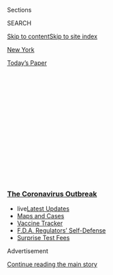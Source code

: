 <div id="app">

<div>

<div>

<div>

<div class="NYTAppHideMasthead css-1q2w90k e1suatyy0">

<div class="section css-ui9rw0 e1suatyy2">

<div class="css-eph4ug er09x8g0">

<div class="css-6n7j50">

</div>

<span class="css-1dv1kvn">Sections</span>

<div class="css-10488qs">

<span class="css-1dv1kvn">SEARCH</span>

</div>

[Skip to content](#site-content)[Skip to site index](#site-index)

</div>

<div id="masthead-section-label" class="css-1wr3we4 eaxe0e00">

[New
York](https://www.nytimes3xbfgragh.onion/section/nyregion)

</div>

<div class="css-10698na e1huz5gh0">

</div>

</div>

<div id="masthead-bar-one" class="section hasLinks css-15hmgas e1csuq9d3">

<div class="css-uqyvli e1csuq9d0">

</div>

<div class="css-1uqjmks e1csuq9d1">

</div>

<div class="css-9e9ivx">

[](https://myaccount.nytimes3xbfgragh.onion/auth/login?response_type=cookie&client_id=vi)

</div>

<div class="css-1bvtpon e1csuq9d2">

[Today’s
Paper](https://www.nytimes3xbfgragh.onion/section/todayspaper)

</div>

</div>

</div>

</div>

<div data-aria-hidden="false">

<div id="site-content" data-role="main">

<div>

<div class="css-1aor85t" style="opacity:0.000000001;z-index:-1;visibility:hidden">

<div class="css-1hqnpie">

<div class="css-epjblv">

<span class="css-17xtcya">[New
York](/section/nyregion)</span><span class="css-x15j1o">|</span><span class="css-fwqvlz">Virus
‘Checkpoints’ in N.Y.C. to Enforce Travel Rules? Well, Not
Exactly</span>

</div>

<div class="css-k008qs">

<div class="css-1iwv8en">

<span class="css-18z7m18"></span>

<div>

</div>

</div>

<span class="css-1n6z4y">https://nyti.ms/2C5nAZm</span>

<div class="css-1705lsu">

<div class="css-4xjgmj">

<div class="css-4skfbu" data-role="toolbar" data-aria-label="Social Media Share buttons, Save button, and Comments Panel with current comment count" data-testid="share-tools">

  - 
  - 
  - 
  - 
    
    <div class="css-6n7j50">
    
    </div>

  - 
  - 

</div>

</div>

</div>

</div>

</div>

</div>

<div class="css-13pd83m">

<div class="css-l9svim">

### [<span class="css-pa1jbp"><span class="css-1rxm0ex">The Coronavirus</span><span class="css-1rxm0ex"> Outbreak</span></span>](https://www.nytimes3xbfgragh.onion/news-event/coronavirus?name=styln-coronavirus-national&region=TOP_BANNER&block=storyline_menu_recirc&action=click&pgtype=Article&impression_id=afaf62b0-f4bb-11ea-bfcd-b5364c666c0c&variant=undefined)

  - <span class="css-1qkutce"><span class="css-12clwdu">live</span>[Latest
    Updates](https://www.nytimes3xbfgragh.onion/2020/09/11/world/covid-19-coronavirus.html?name=styln-coronavirus-national&region=TOP_BANNER&block=storyline_menu_recirc&action=click&pgtype=Article&impression_id=afaf62b1-f4bb-11ea-bfcd-b5364c666c0c&variant=undefined)</span>
  - <span class="css-1qkutce">[Maps and
    Cases](https://www.nytimes3xbfgragh.onion/interactive/2020/us/coronavirus-us-cases.html?name=styln-coronavirus-national&region=TOP_BANNER&block=storyline_menu_recirc&action=click&pgtype=Article&impression_id=afaf62b2-f4bb-11ea-bfcd-b5364c666c0c&variant=undefined)</span>
  - <span class="css-1qkutce">[Vaccine
    Tracker](https://www.nytimes3xbfgragh.onion/interactive/2020/science/coronavirus-vaccine-tracker.html?name=styln-coronavirus-national&region=TOP_BANNER&block=storyline_menu_recirc&action=click&pgtype=Article&impression_id=afaf62b3-f4bb-11ea-bfcd-b5364c666c0c&variant=undefined)</span>
  - <span class="css-1qkutce">[F.D.A. Regulators’
    Self-Defense](https://www.nytimes3xbfgragh.onion/2020/09/10/us/politics/fda-coronavirus-vaccine.html?name=styln-coronavirus-national&region=TOP_BANNER&block=storyline_menu_recirc&action=click&pgtype=Article&impression_id=afaf62b4-f4bb-11ea-bfcd-b5364c666c0c&variant=undefined)</span>
  - <span class="css-1qkutce">[Surprise Test
    Fees](https://www.nytimes3xbfgragh.onion/2020/09/09/upshot/coronavirus-surprise-test-fees.html?name=styln-coronavirus-national&region=TOP_BANNER&block=storyline_menu_recirc&action=click&pgtype=Article&impression_id=afaf62b5-f4bb-11ea-bfcd-b5364c666c0c&variant=undefined)</span>

</div>

</div>

<div id="top-wrapper" class="css-1sy8kpn">

<div id="top-slug" class="css-l9onyx">

Advertisement

</div>

[Continue reading the main
story](#after-top)

<div class="ad top-wrapper" style="text-align:center;height:100%;display:block;min-height:250px">

<div id="top" class="place-ad" data-position="top" data-size-key="top">

</div>

</div>

<div id="after-top">

</div>

</div>

<div>

<div id="sponsor-wrapper" class="css-1hyfx7x">

<div id="sponsor-slug" class="css-19vbshk">

Supported by

</div>

[Continue reading the main
story](#after-sponsor)

<div id="sponsor" class="ad sponsor-wrapper" style="text-align:center;height:100%;display:block">

</div>

<div id="after-sponsor">

</div>

</div>

<div class="css-186x18t">

</div>

<div class="css-1vkm6nb ehdk2mb0">

# Virus ‘Checkpoints’ in N.Y.C. to Enforce Travel Rules? Well, Not Exactly

</div>

The mayor is sending the sheriff to city bridges and tunnels to try to
ward off a second wave of the coronavirus.

<div class="css-79elbk" data-testid="photoviewer-wrapper">

<div class="css-z3e15g" data-testid="photoviewer-wrapper-hidden">

</div>

<div class="css-1a48zt4 ehw59r15" data-testid="photoviewer-children">

![<span class="css-16f3y1r e13ogyst0" data-aria-hidden="true">One local
official on Wednesday said that a fifth of all new cases of the
coronavirus are from travelers coming into New York City from other
states.</span><span class="css-cnj6d5 e1z0qqy90" itemprop="copyrightHolder"><span class="css-1ly73wi e1tej78p0">Credit...</span><span><span>Jamie
McCarthy/Getty
Images</span></span></span>](https://static01.graylady3jvrrxbe.onion/images/2020/08/05/nyregion/05nyvirus-checkpoints/merlin_170523117_45400e0c-2706-4f73-818c-8a52332d76bc-articleLarge.jpg?quality=75&auto=webp&disable=upscale)

</div>

</div>

<div class="css-18e8msd">

<div class="css-vp77d3 epjyd6m0">

<div class="css-hus3qt ey68jwv0" data-aria-hidden="true">

[![Michael
Gold](https://static01.graylady3jvrrxbe.onion/images/2018/06/12/multimedia/author-michael-gold/author-michael-gold-thumbLarge.png
"Michael Gold")](https://www.nytimes3xbfgragh.onion/by/michael-gold)

</div>

<div class="css-1baulvz">

By [<span class="css-1baulvz last-byline" itemprop="name">Michael
Gold</span>](https://www.nytimes3xbfgragh.onion/by/michael-gold)

</div>

</div>

  - 
    
    <div class="css-ld3wwf e16638kd2">
    
    Published Aug. 5, 2020Updated Aug. 7,
    2020
    
    </div>

  - 
    
    <div class="css-4xjgmj">
    
    <div class="css-pvvomx" data-role="toolbar" data-aria-label="Social Media Share buttons, Save button, and Comments Panel with current comment count" data-testid="share-tools">
    
      - 
      - 
      - 
      - 
        
        <div class="css-6n7j50">
        
        </div>
    
      - 
      - 
    
    </div>
    
    </div>

</div>

</div>

<div class="section meteredContent css-1r7ky0e" name="articleBody" itemprop="articleBody">

<div class="css-1fanzo5 StoryBodyCompanionColumn">

<div class="css-53u6y8">

The announcement by Mayor Bill de Blasio on Wednesday seemed to signal a
new crackdown in the city’s efforts to curb the spread of the
coronavirus: “Traveler registration checkpoints” would be set up at
bridges and tunnels, conjuring images of police officers stopping cars
and detaining people from out of state.

The reality may be a lot less stark — and a lot more confusing.

The authorities will not be stopping every car. They will likely not be
at every crossing on any given day. The Police Department won’t even be
involved.

Instead of working to enforce the state’s [mandatory
quarantine](https://www.nytimes3xbfgragh.onion/2020/08/16/nyregion/coronavirus-quarantine-nyc.html)
for people coming from states with climbing coronavirus cases, the
checkpoints, run by the city’s sheriff’s office, will focus on informing
[travelers](https://www.nytimes3xbfgragh.onion/2020/08/07/us/california-travel-restrictions-covid-19.html)
about the rules.

Even so, Mayor de Blasio presented the program as a crucial step in
fending off the resurgence of the virus in the city, which was once the
center of the pandemic but has maintained a low rate of infection in
recent weeks.

</div>

</div>

<div class="css-1fanzo5 StoryBodyCompanionColumn">

<div class="css-53u6y8">

“If we’re going to hold at this level of health and safety in the city
and get better, we have to deal with the fact that the quarantine must
be applied consistently to anyone who has traveled,” Mr. de Blasio said
at a news conference.

Hours after the mayor’s announcement, many details of the checkpoint
program remained unclear — including to the region’s transit agencies,
who oversee the city’s bridges and tunnels.

A spokesman for the Port Authority of New York and New Jersey, which
operates crossings into the city, said that the mayor’s announcement
surprised the agency. The spokesman did not know whether any of its
bridges or tunnels would be targeted and had no details of the
plan.

<div id="NYT_MAIN_CONTENT_1_REGION" class="css-9tf9ac">

<div>

<div id="styln-covid-updates-world" class="section interactive-content interactive-size-medium css-1ftcdic">

<div class="css-17ih8de interactive-body">

<div id="styln-briefing-block" data-asset-id="QXJ0aWNsZTpueXQ6Ly9hcnRpY2xlLzJiYjYwYTJiLTY3NjItNTg3NC1iMGVhLWY4NzRhMjE3NTQyZA==">

<div class="briefing-block-header-section">

# [Latest Updates: The Coronavirus Outbreak](https://www.nytimes3xbfgragh.onion/2020/09/11/world/covid-19-coronavirus.html?action=click&pgtype=Article&state=default&region=MAIN_CONTENT_1&context=storylines_live_updates)

<div class="briefing-block-ts">

Updated 2020-09-12T05:29:13.829Z

</div>

</div>

  - [Fauci cautions the virus could disrupt life in the U.S. until
    ‘maybe even towards the end
    of 2021.’](https://www.nytimes3xbfgragh.onion/2020/09/11/world/covid-19-coronavirus.html?action=click&pgtype=Article&state=default&region=MAIN_CONTENT_1&context=storylines_live_updates#link-dfb8a16)
  - [From Asia to Africa, China promotes its vaccine candidates to win
    friends.](https://www.nytimes3xbfgragh.onion/2020/09/11/world/covid-19-coronavirus.html?action=click&pgtype=Article&state=default&region=MAIN_CONTENT_1&context=storylines_live_updates#link-7104d154)
  - [The other way the virus will kill:
    hunger.](https://www.nytimes3xbfgragh.onion/2020/09/11/world/covid-19-coronavirus.html?action=click&pgtype=Article&state=default&region=MAIN_CONTENT_1&context=storylines_live_updates#link-393ad215)

<div class="briefing-block-footer">

<div class="briefing-block-footer-meta">

[See more
updates](https://www.nytimes3xbfgragh.onion/2020/09/11/world/covid-19-coronavirus.html?action=click&pgtype=Article&state=default&region=MAIN_CONTENT_1&context=storylines_live_updates)

</div>

<div class="briefing-block-briefinglinks">

<span>More live coverage:</span>
[Markets](https://www.nytimes3xbfgragh.onion/live/2020/09/11/business/stock-market-today-coronavirus?action=click&pgtype=Article&state=default&region=MAIN_CONTENT_1&context=storylines_live_updates)

</div>

</div>

</div>

</div>

</div>

</div>

</div>

The Metropolitan Transportation Authority, which operates bridges and
tunnels within the city, said it was not involved with the checkpoints.

Laura Feyer, a spokeswoman for Mr. de Blasio, said that the city would
most likely not provide advance notice of where the checkpoints would be
so that motorists did not try to route around them.

</div>

</div>

<div class="css-1fanzo5 StoryBodyCompanionColumn">

<div class="css-53u6y8">

“Most checkpoints will be at roadways coming into the city after bridges
and tunnels, not on Port Authority property themselves,” Ms. Feyer said.

State and city officials have been warning for weeks about a [potential
second wave of virus
cases](https://www.nytimes3xbfgragh.onion/2020/07/14/nyregion/coronavirus-ny-travel-cuomo.html?module=inline)
driven by travelers from the dozens of states where the outbreak has
surged in recent weeks.

<div id="NYT_MAIN_CONTENT_2_REGION" class="css-9tf9ac">

<div>

</div>

</div>

In late June, as cases began climbing around the country, New York’s
governor, Andrew M. Cuomo, ordered people coming from states with a high
percentage of positive coronavirus tests to [quarantine for two
weeks](https://www.nytimes3xbfgragh.onion/2020/06/24/nyregion/ny-coronavirus-states-quarantine.html?module=inline)
upon their arrival. As of Tuesday, [travelers from 34 states and Puerto
Rico](https://coronavirus.health.ny.gov/covid-19-travel-advisory) are
subject to the order.

From the day of its announcement, the measure was met with skepticism
about how it could be enforced. Those who violate the quarantine can be
subject to fines of up to $10,000 for subsequent violations, but state
officials acknowledged that they would not be tracking every person who
entered the state.

To boost compliance, the state last month began [requiring people
disembarking at New York’s
airports](https://www.nytimes3xbfgragh.onion/2020/07/14/nyregion/coronavirus-ny-travel-cuomo.html)
to fill out a form with their personal information and recent
whereabouts or face a $2,000 fine.

Though the state says all travelers should fill out the form, compliance
has largely depended on the whims of the people entering the state.
Those who entered New York using highways, train stations and buses had
not been subject to the same level of scrutiny.

City officials said on Wednesday that the checkpoints will help them
monitor potential new outbreaks. They had grown particularly concerned
amid an [uptick in cases in neighboring New
Jersey](https://www.nytimes3xbfgragh.onion/2020/07/30/nyregion/coronavirus-cases-nj.html?module=inline)
and regional partners like Massachusetts and Rhode Island.

</div>

</div>

<div class="css-1fanzo5 StoryBodyCompanionColumn">

<div class="css-53u6y8">

Ted Long, the executive director of the city’s testing and
contact-tracing program, said New York was moved to act after recent
data suggested a fifth of the city’s new coronavirus cases were
attributed to travelers entering New York City from other states.

The city’s sheriff, Joseph Fucito, said that deputies would stop cars on
a random basis. The traffic stops will not target drivers with
out-of-state license plates — as [officials in Rhode Island did in
March](https://www.nytimes3xbfgragh.onion/2020/03/28/us/coronavirus-rhode-island-checkpoint.html?module=inline),
much to the chagrin of New York officials.

The deputies will then ask drivers coming from designated states to fill
out the required forms and provide them with details about the state’s
quarantine rules, officials said. The sheriff’s office cannot force
travelers to comply with the quarantine, and it is unclear if or how the
city would track whether they comply.

The sheriff’s office has been increasingly involved in enforcing
social-distancing guidelines, including at the city’s restaurants and
bars.

The checkpoints arrive during a time of vociferous debate over the role
of law enforcement in the city.

Albert Fox Cahn, a New York lawyer who runs the Surveillance Technology
Oversight Project, a privacy advocacy group, said in a statement that
the plan created privacy risks with no clear benefit.

“The mayor is transforming this pandemic into a policing issue,” Mr.
Cahn said.

Both the sheriff and the mayor said that travelers’ individual rights
and civil liberties would be respected. Ms. Feyer said that sheriff’s
deputies would not issue summons for other legal violations except
“under extreme circumstances.”

</div>

</div>

<div class="css-1fanzo5 StoryBodyCompanionColumn">

<div class="css-53u6y8">

Mr. de Blasio, a Democrat, also faced criticism from some Republican
elected officials, including Councilman Joseph Borelli of Staten Island,
who said the checkpoints were unlikely to be effective and amounted to
“theatrics.”

In addition to the checkpoints at bridges and tunnels, the city will
also set up similar efforts at Penn Station, starting on Thursday, and
at the Port Authority Bus Terminal to inform out-of-state travelers
about the mandatory quarantine.

Juliana Kim and Dana Rubinstein contributed reporting.

</div>

</div>

</div>

<div>

</div>

<div>

</div>

<div>

</div>

<div>

<div id="bottom-wrapper" class="css-1ede5it">

<div id="bottom-slug" class="css-l9onyx">

Advertisement

</div>

[Continue reading the main
story](#after-bottom)

<div id="bottom" class="ad bottom-wrapper" style="text-align:center;height:100%;display:block;min-height:90px">

</div>

<div id="after-bottom">

</div>

</div>

</div>

</div>

</div>

## Site Index

<div>

</div>

## Site Information Navigation

  - [© <span>2020</span> <span>The New York Times
    Company</span>](https://help.nytimes3xbfgragh.onion/hc/en-us/articles/115014792127-Copyright-notice)

<!-- end list -->

  - [NYTCo](https://www.nytco.com/)
  - [Contact
    Us](https://help.nytimes3xbfgragh.onion/hc/en-us/articles/115015385887-Contact-Us)
  - [Work with us](https://www.nytco.com/careers/)
  - [Advertise](https://nytmediakit.com/)
  - [T Brand Studio](http://www.tbrandstudio.com/)
  - [Your Ad
    Choices](https://www.nytimes3xbfgragh.onion/privacy/cookie-policy#how-do-i-manage-trackers)
  - [Privacy](https://www.nytimes3xbfgragh.onion/privacy)
  - [Terms of
    Service](https://help.nytimes3xbfgragh.onion/hc/en-us/articles/115014893428-Terms-of-service)
  - [Terms of
    Sale](https://help.nytimes3xbfgragh.onion/hc/en-us/articles/115014893968-Terms-of-sale)
  - [Site
    Map](https://spiderbites.nytimes3xbfgragh.onion)
  - [Help](https://help.nytimes3xbfgragh.onion/hc/en-us)
  - [Subscriptions](https://www.nytimes3xbfgragh.onion/subscription?campaignId=37WXW)

</div>

</div>

</div>

</div>
